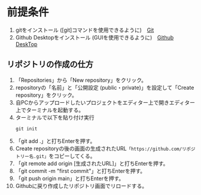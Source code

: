 # 前提条件
1. gitをインストール ([git]コマンドを使用できるように)　[Git](https://git-scm.com/downloads)
2. Github Desktopをインストール (GUIを使用できるように)　[Github DeskTop](https://github.com/apps/desktop?ref_cta=download+desktop&ref_loc=installing+github+desktop&ref_page=docs)
  
## リポジトリの作成の仕方
1. 「Repositories」から「New repository」をクリック。  
2. repositoryの「名前」と「公開設定 (public・private)」を設定して「Create repository」をクリック。  
3. 自PCからアップロードしたいプロジェクトをエディター上で開きエディター上でターミナルを起動する。  
4. ターミナルで以下を貼り付け実行
   ``` md
   git init
   ```  
5. 「git add .」と打ちEnterを押す。  
6. Create repositoryの後の画面の生成されたURL```「https://github.com/リポジトリー名.git」```をコピーしてくる。  
7. 「git remote add origin [生成されたURL]」と打ちEnterを押す。  
8. 「git commit -m "first commit"」と打ちEnterを押す。  
9. 「git push origin main」と打ちEnterを押す。  
10. Githubに戻り作成したリポジトリ画面でリロードする。  
